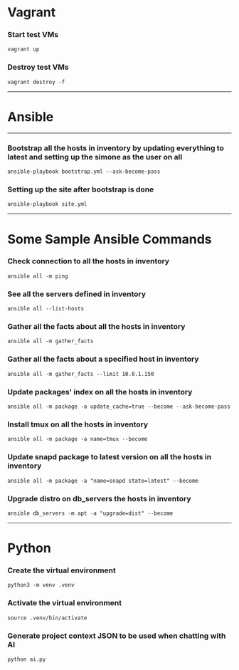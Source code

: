 # Vagrant

### Start test VMs

```shell
vagrant up
```

### Destroy test VMs

```shell
vagrant destroy -f
```

---

# Ansible

---

### Bootstrap all the hosts in inventory by updating everything to latest and setting up the simone as the user on all

```shell
ansible-playbook bootstrap.yml --ask-become-pass
```

### Setting up the site after bootstrap is done

```shell
ansible-playbook site.yml
```

---

# Some Sample Ansible Commands

### Check connection to all the hosts in inventory

```shell
ansible all -m ping
```

### See all the servers defined in inventory

```shell
ansible all --list-hosts
```

### Gather all the facts about all the hosts in inventory

```shell
ansible all -m gather_facts
```

### Gather all the facts about a specified host in inventory

```shell
ansible all -m gather_facts --limit 10.0.1.150
```

### Update packages' index on all the hosts in inventory

```shell
ansible all -m package -a update_cache=true --become --ask-become-pass
```

### Install tmux on all the hosts in inventory

```shell
ansible all -m package -a name=tmux --become
```

### Update snapd package to latest version on all the hosts in inventory

```shell
ansible all -m package -a "name=snapd state=latest" --become
```

### Upgrade distro on db_servers the hosts in inventory

```shell
ansible db_servers -m apt -a "upgrade=dist" --become
```

---

# Python

### Create the virtual environment

```shell
python3 -m venv .venv
```

### Activate the virtual environment

```shell
source .venv/bin/activate
```

### Generate project context JSON to be used when chatting with AI

```shell
python ai.py
```